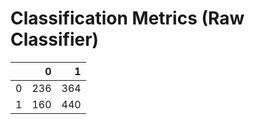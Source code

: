 # Classification Metrics (Raw Classifier)

|    |   0 |   1 |
|---:|----:|----:|
|  0 | 236 | 364 |
|  1 | 160 | 440 |

